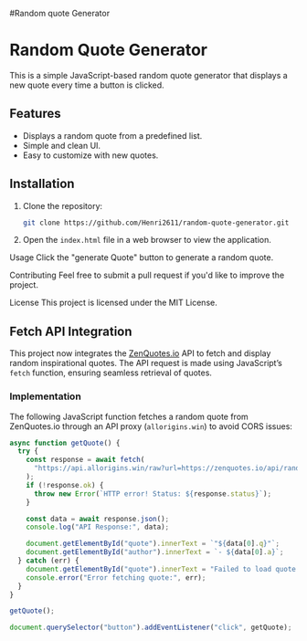 #Random quote Generator

# Random Quote Generator

This is a simple JavaScript-based random quote generator that displays a new quote every time a button is clicked.

## Features

- Displays a random quote from a predefined list.
- Simple and clean UI.
- Easy to customize with new quotes.

## Installation

1. Clone the repository:

   ```bash
   git clone https://github.com/Henri2611/random-quote-generator.git

   ```

2. Open the `index.html` file in a web browser to view the application.

Usage
Click the "generate Quote" button to generate a random quote.

Contributing
Feel free to submit a pull request if you'd like to improve the project.

License
This project is licensed under the MIT License.

## Fetch API Integration

This project now integrates the [ZenQuotes.io](https://zenquotes.io/) API to fetch and display random inspirational quotes. The API request is made using JavaScript’s `fetch` function, ensuring seamless retrieval of quotes.

### Implementation

The following JavaScript function fetches a random quote from ZenQuotes.io through an API proxy (`allorigins.win`) to avoid CORS issues:

```javascript
async function getQuote() {
  try {
    const response = await fetch(
      "https://api.allorigins.win/raw?url=https://zenquotes.io/api/random"
    );
    if (!response.ok) {
      throw new Error(`HTTP error! Status: ${response.status}`);
    }

    const data = await response.json();
    console.log("API Response:", data);

    document.getElementById("quote").innerText = `"${data[0].q}"`;
    document.getElementById("author").innerText = `- ${data[0].a}`;
  } catch (err) {
    document.getElementById("quote").innerText = "Failed to load quote!";
    console.error("Error fetching quote:", err);
  }
}

getQuote();

document.querySelector("button").addEventListener("click", getQuote);
```
